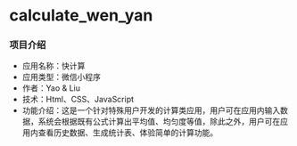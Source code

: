 # calculate_wen_yan

### 项目介绍
* 应用名称：快计算
* 应用类型：微信小程序
* 作者：Yao & Liu
* 技术：Html、CSS、JavaScript
* 功能介绍：这是一个针对特殊用户开发的计算类应用，用户可在应用内输入数据，系统会根据既有公式计算出平均值、均匀度等值，除此之外，用户可在应用内查看历史数据、生成统计表、体验简单的计算功能。
